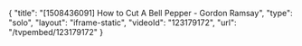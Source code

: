 {
    "title": "[1508436091] How to Cut A Bell Pepper - Gordon Ramsay",
    "type": "solo",
    "layout": "iframe-static",
    "videoId": "123179172",
    "url": "\/tvpembed\/123179172"
}